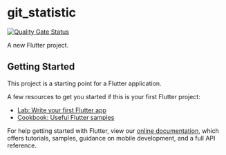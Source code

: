 # git_statistic

[![Quality Gate Status](https://sonarcloud.io/api/project_badges/measure?project=ctcodelab_git_statistic&metric=alert_status)](https://sonarcloud.io/summary/new_code?id=ctcodelab_git_statistic)

A new Flutter project.

## Getting Started

This project is a starting point for a Flutter application.

A few resources to get you started if this is your first Flutter project:

- [Lab: Write your first Flutter app](https://flutter.dev/docs/get-started/codelab)
- [Cookbook: Useful Flutter samples](https://flutter.dev/docs/cookbook)

For help getting started with Flutter, view our
[online documentation](https://flutter.dev/docs), which offers tutorials,
samples, guidance on mobile development, and a full API reference.
